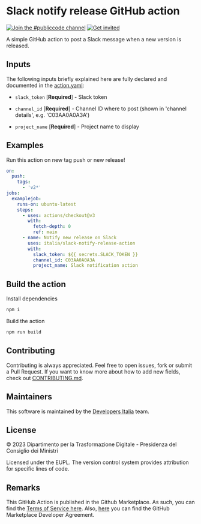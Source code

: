 # Slack notify release GitHub action

[![Join the #publiccode channel](https://img.shields.io/badge/Slack%20channel-%23publiccode-blue.svg?logo=slack)](https://developersitalia.slack.com/messages/CAM3F785T)
[![Get invited](https://slack.developers.italia.it/badge.svg)](https://slack.developers.italia.it/)

A simple GitHub action to post a Slack message when a new version is released.

## Inputs

The following inputs briefly explained here are fully declared and documented in the [action.yaml](action.yaml):

* `slack_token` [**Required**] - Slack token

* `channel_id` [**Required**] - Channel ID where to post (shown in 'channel details', e.g. 'C03AA0A0A3A')

* `project_name` [**Required**] - Project name to display

## Examples

Run this action on new tag push or new release!

```yml
on:
  push:
    tags:
      - 'v2*'
jobs:
  examplejob:
    runs-on: ubuntu-latest
    steps:
      - uses: actions/checkout@v3
        with:
          fetch-depth: 0
          ref: main
      - name: Notify new release on Slack
        uses: italia/slack-notify-release-action
        with:
          slack_token: ${{ secrets.SLACK_TOKEN }}
          channel_id: C03AA0A0A3A
          project_name: Slack notification action
```

## Build the action

Install dependencies

```sh
npm i
```

Build the action

```sh
npm run build
```

## Contributing

Contributing is always appreciated.
Feel free to open issues, fork or submit a Pull Request.
If you want to know more about how to add new fields, check out [CONTRIBUTING.md](CONTRIBUTING.md).

## Maintainers

This software is maintained by the
[Developers Italia](https://developers.italia.it/) team.

## License

© 2023 Dipartimento per la Trasformazione Digitale - Presidenza del Consiglio dei
Ministri

Licensed under the EUPL.
The version control system provides attribution for specific lines of code.

## Remarks

This GitHub Action is published in the Github Marketplace.
As such, you can find the [Terms of Service here](https://docs.github.com/en/free-pro-team@latest/github/site-policy/github-marketplace-terms-of-service).
Also, [here](https://docs.github.com/en/free-pro-team@latest/github/site-policy/github-marketplace-developer-agreement)
you can find the GitHub Marketplace Developer Agreement.
